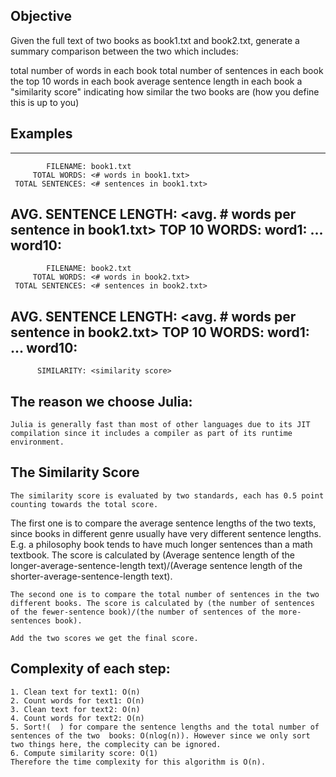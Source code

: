 ## Objective
Given the full text of two books as book1.txt and book2.txt, generate a summary comparison between the two which includes: 

total number of words in each book
total number of sentences in each book
the top 10 words in each book
average sentence length in each book
a "similarity score" indicating how similar the two books are (how you define this is up to you)

## Examples
--------------------------------------------------------------
            FILENAME: book1.txt
         TOTAL WORDS: <# words in book1.txt>
     TOTAL SENTENCES: <# sentences in book1.txt>
AVG. SENTENCE LENGTH: <avg. # words per sentence in book1.txt>
        TOP 10 WORDS: word1: <count>
                      ... 
                      word10: <count>
--------------------------------------------------------------
            FILENAME: book2.txt
         TOTAL WORDS: <# words in book2.txt>
     TOTAL SENTENCES: <# sentences in book2.txt>
AVG. SENTENCE LENGTH: <avg. # words per sentence in book2.txt>
        TOP 10 WORDS: word1: <count>
                      ...
                      word10: <count>
--------------------------------------------------------------
          SIMILARITY: <similarity score>
	

## The reason we choose Julia:
	Julia is generally fast than most of other languages due to its JIT compilation since it includes a compiler as part of its runtime environment.

## The Similarity Score
	The similarity score is evaluated by two standards, each has 0.5 point counting towards the total score.
The first one is to compare the average sentence lengths of the two texts, since books in different genre usually have very different sentence lengths. E.g. a philosophy book tends to have much longer sentences than a math textbook.
	The score is calculated by (Average sentence length of the longer-average-sentence-length text)/(Average sentence length of the shorter-average-sentence-length text).

	The second one is to compare the total number of sentences in the two different books. The score is calculated by (the number of sentences of the fewer-sentence book)/(the number of sentences of the more-sentences book).

	Add the two scores we get the final score.

## Complexity of each step: 
	1. Clean text for text1: O(n)
	2. Count words for text1: O(n)
	3. Clean text for text2: O(n)
	4. Count words for text2: O(n)
	5. Sort!(  ) for compare the sentence lengths and the total number of sentences of the two  books: O(nlog(n)). However since we only sort two things here, the complecity can be ignored.
	6. Compute similarity score: O(1)
	Therefore the time complexity for this algorithm is O(n).
